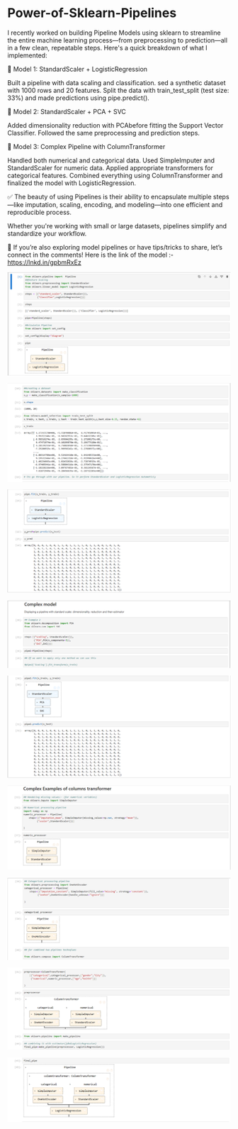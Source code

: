# Power-of-Sklearn-Pipelines

I recently worked on building Pipeline Models using sklearn to streamline the entire machine learning process—from preprocessing to prediction—all in a few clean, repeatable steps. Here's a quick breakdown of what I implemented:


🔹 Model 1: StandardScaler + LogisticRegression

Built a pipeline with data scaling and classification.
sed a synthetic dataset with 1000 rows and 20 features.
Split the data with train_test_split (test size: 33%) and made predictions using pipe.predict().


🔹 Model 2: StandardScaler + PCA + SVC

Added dimensionality reduction with PCAbefore fitting the Support Vector Classifier.
Followed the same preprocessing and prediction steps.


🔹 Model 3: Complex Pipeline with ColumnTransformer

Handled both numerical and categorical data.
 Used SimpleImputer and StandardScaler for numeric data.
 Applied appropriate transformers for categorical features.
 Combined everything using ColumnTransformer and finalized the model with LogisticRegression.



✅ The beauty of using Pipelines is their ability to encapsulate multiple steps—like imputation, scaling, encoding, and modeling—into one efficient and reproducible process.

 Whether you're working with small or large datasets, pipelines simplify and standardize your workflow.


💬 If you’re also exploring model pipelines or have tips/tricks to share, let’s connect in the comments!
Here is the link of the model :- https://lnkd.in/gpbmRxEz

 ![Dashboard Screenshot](assets/dashboard.png)

 ![Dashboard Screenshot](assets/dashboard.png1)

 ![Dashboard Screenshot](assets/dashboard.png2)

 ![Dashboard Screenshot](assets/dashboard.png3)

 ![Dashboard Screenshot](assets/dashboard.png4)

 ![Dashboard Screenshot](assets/dashboard.png5)

 ![Dashboard Screenshot](assets/dashboard.png6)

 ![Dashboard Screenshot](assets/dashboard.png7)

 ![Dashboard Screenshot](assets/dashboard.png8)
